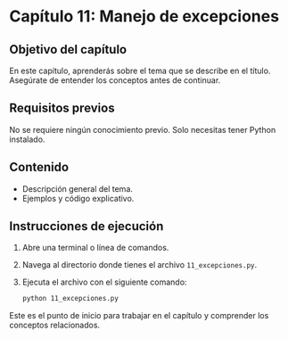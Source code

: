# Capítulo 11: Manejo de excepciones

## Objetivo del capítulo
En este capítulo, aprenderás sobre el tema que se describe en el título. Asegúrate de entender los conceptos antes de continuar.

## Requisitos previos
No se requiere ningún conocimiento previo. Solo necesitas tener Python instalado.

## Contenido
- Descripción general del tema.
- Ejemplos y código explicativo.

## Instrucciones de ejecución
1. Abre una terminal o línea de comandos.
2. Navega al directorio donde tienes el archivo `11_excepciones.py`.
3. Ejecuta el archivo con el siguiente comando:

   ```bash
   python 11_excepciones.py
   ```

Este es el punto de inicio para trabajar en el capítulo y comprender los conceptos relacionados.
